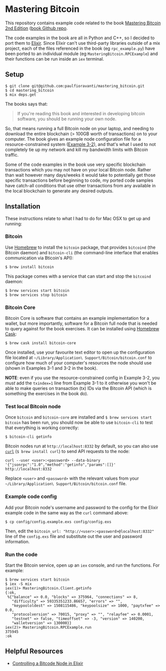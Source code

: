 # Mastering Bitcoin

This repository contains example code related to the book
[Mastering Bitcoin 2nd Edition][]
([book Github repo][Mastering Bitcoin 2nd Edition Github repo].

The code examples in the book are all in Python and C++, so I decided to port
them to [Elixir](https://github.com/elixir-lang/elixir). Since Elixir can't use
third-party libraries outside of a mix project, each of the files referenced
in the book (eg `rpc_example.py`) have been ported to an individual module
(eg `MasteringBitcoin.RPCExample`) and their functions can be run inside an
`iex` terminal.

## Setup

```
$ git clone git@github.com:paulfioravanti/mastering_bitcoin.git
$ cd mastering_bitcoin
$ mix deps.get
```

The books says that:

> If you're reading this book and interested in developing bitcoin software,
> you should be running your own node.

So, that means running a full Bitcoin node on your laptop, and needing to
download the entire blockchain (> 100GB worth of transactions) on to your
computer. The book gives an example node configuration file for a
resource-constrained system
([Example 3-2](https://github.com/bitcoinbook/bitcoinbook/blob/second_edition/ch03.asciidoc#constrained_resources)),
and that's what I used to not completely tie up my network and kill my bandwidth
limits with Bitcoin traffic.

Some of the code examples in the book use very specific blockchain transactions
which you may not have on your local Bitcoin node. Rather than wait however many
days/weeks it would take to potentially get those specific transactions before
beginning to code, my ported code samples have catch-all conditions that use
other transactions from any available in the local blockchain to generate any
desired outputs.

## Installation

These instructions relate to what I had to do for Mac OSX to get up and running:

### Bitcoin

Use [Homebrew](https://github.com/Homebrew/brew) to install the `bitcoin`
package, that provides `bitcoind` (the Bitcoin daemon) and `bitcoin-cli`
(the command-line interface that enables communication via Bticoin's API):

```
$ brew install bitcoin
```

This package comes with a service that can start and stop the `bitcoind`
daemon:

```
$ brew services start bitcoin
$ brew services stop bitcoin
```

### Bitcoin Core

Bitcoin Core is software that contains an example implementation for a
wallet, but more importantly, software for a Bitcoin full node that is needed
to query against for the book exercises. It can be installed using
[Homebrew Cask](https://github.com/caskroom/homebrew-cask):

```
$ brew cask install bitcoin-core
```

Once installed, use your favourite text editor to open up the configuration file
located at `~/Library/Application\ Support/Bitcoin/bitcoin.conf` to
configure how much of your computer's resources the node should use
(shown in Examples 3-1 and 3-2 in the book).

**NOTE**: even if you use the resource-constrained config in Example 3-2,
you _must_ add the `txindex=1` line from Example 3-1 to it otherwise you won't
be able to make queries on transaction (tx) IDs via the Bitcoin API (which is
something the exercises in the book do).

### Test local Bitcoin node

Once `bitcoin` and `bitcoin-core` are installed and
`$ brew services start bitcoin` has been run, you should now be able to use
`bitcoin-cli` to test that everything is working correctly:

```
$ bitcoin-cli getinfo
```

Bitcoin nodes run at `http://localhost:8332` by default, so you can also use
[`curl`](https://curl.haxx.se/) (`$ brew install curl`) to send API requests
to the node:

```
curl --user <user>:<password> --data-binary '{"jsonrpc":"1.0","method":"getinfo","params":[]}' http://localhost:8332
```

Replace `<user>` and `<password>` with the relevant values from your
`~/Library/Application\ Support/Bitcoin/bitcoin.conf` file.

### Example code config

Add your Bitcoin node's username and password to the config for the Elixir
example code in the same way as the `curl` command above:

```
$ cp config/config.example.exs config/config.exs
```

Then, edit the `bitcoin_url: "http://<user>:<password>@localhost:8332"` line
of the `config.exs` file and substitute out the user and password information.

### Run the code

Start the Bitcoin service, open up an `iex` console, and run the functions.
For example:

```
$ brew services start bitcoin
$ iex -S mix
iex(1)> MasteringBitcoin.Client.getinfo
{:ok,
 %{"balance" => 0.0, "blocks" => 375964, "connections" => 8,
   "difficulty" => 59335351233.86657, "errors" => "",
   "keypoololdest" => 1508115486, "keypoolsize" => 1000, "paytxfee" => 0.0,
   "protocolversion" => 70015, "proxy" => "", "relayfee" => 0.0001,
   "testnet" => false, "timeoffset" => -3, "version" => 140200,
   "walletversion" => 130000}}
iex(2)> MasteringBitcoin.RPCExample.run
375945
:ok
```

## Helpful Resources

- [Controlling a Bitcode Node in Elixir](http://www.east5th.co/blog/2017/09/04/controlling-a-bitcoin-node-with-elixir/)

[Mastering Bitcoin 2nd Edition]: https://www.amazon.com/Mastering-Bitcoin-Programming-Open-Blockchain/dp/1491954388
[Mastering Bitcoin 2nd Edition Github repo]: https://github.com/bitcoinbook/bitcoinbook
